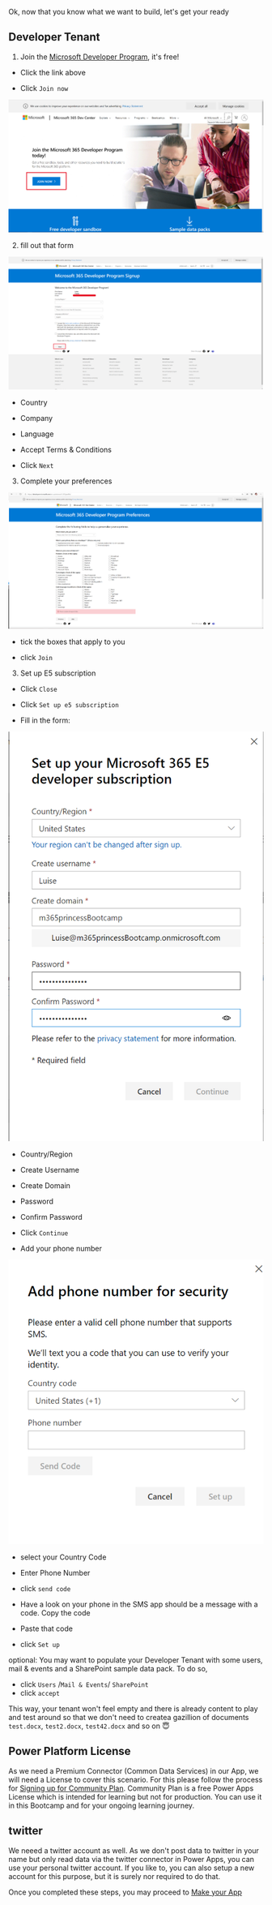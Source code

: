 Ok, now that you know what we want to build, let's get your ready 

## Developer Tenant

1. Join the [Microsoft Developer Program](https://developer.microsoft.com/en-us/microsoft-365/dev-program), it's free!

* Click the link above

* Click `Join now` 

![Join here](https://github.com/LuiseFreese/M365BootCamp/blob/main/images/join.png "Join here")

2. fill out that form

![Join here](https://github.com/LuiseFreese/M365BootCamp/blob/main/images/welcome.png "welcome")
  
* Country
* Company
* Language  

* Accept Terms & Conditions
* Click `Next`

3. Complete your preferences

![Complete your preferences](https://github.com/LuiseFreese/M365BootCamp/blob/main/images/complete.png "complete")

* tick the boxes that apply to you

* click `Join`

3. Set up E5 subscription

* Click `Close`

* Click `Set up e5 subscription`

* Fill in the form: 

![E5 Subscription](https://github.com/LuiseFreese/M365BootCamp/blob/main/images/e5subscription.png "e5 subscription")

  * Country/Region

  * Create Username

  * Create Domain

  * Password

  * Confirm Password

  * Click `Continue`

* Add your phone number

![Add phone](https://github.com/LuiseFreese/M365BootCamp/blob/main/images/addphone.png "Add yhour phone number")

  * select your Country Code

  * Enter Phone Number
  
  * click `send code`
  
  * Have a look on your phone in the SMS app should be a message with a code. Copy the code
  
  * Paste that code 

  * click `Set up`
  
  optional: You may want to populate your Developer Tenant with some users, mail & events and a SharePoint sample data pack. To do so, 
  
  * click `Users` /`Mail & Events`/ `SharePoint`
  * click `accept` 
  
  This way, your tenant won't feel empty and there is already content to play and test around so that we don't need to createa gazillion of documents `test.docx`, `test2.docx`, `test42.docx` and so on 😇
  
  ## Power Platform License
  
  As we need a Premium Connector (Common Data Services) in our App, we will need a License to cover this scenario. For this please follow the process for [Signing up for Community Plan](https://powerapps.microsoft.com/en-us/communityplan/). Community Plan is a free Power Apps License which is intended for learning but not for production. You can use it in this Bootcamp and for your ongoing learning journey. 
  
  
## twitter

We neeed a twitter account as well. As we don't post data to twitter in your name but only read data via the twitter connector in Power Apps, you can use your personal twitter account. If you like to, you can also setup a new account for this purpose, but it is surely nor required to do that. 

Once you completed these steps, you may proceed to [Make your App](https://github.com/LuiseFreese/M365BootCamp/blob/main/MakeYourApp.md)
